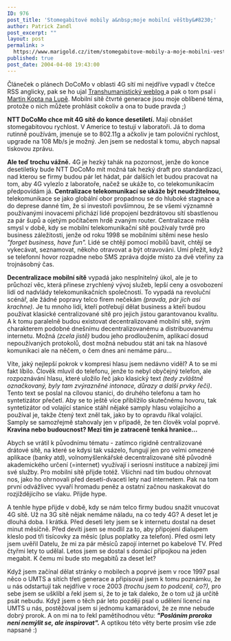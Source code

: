 ```yaml
---
ID: 976
post_title: 'Stomegabitové mobily a&nbsp;moje mobilní věštby&#8230;'
author: Patrick Zandl
post_excerpt: ""
layout: post
permalink: >
  https://www.marigold.cz/item/stomegabitove-mobily-a-moje-mobilni-vestby
published: true
post_date: 2004-04-08 19:43:00
---
```

<P>Článeček o plánech DoCoMo v oblasti 4G sítí mi nejdříve vypadl v čtečce RSS anglicky, pak se ho ujal <A href="http://www.transhumanismus.cz/blog.php?time=040412#223" target=_blank>Transhumanistický weblog </A>a pak o tom psal i <A href="http://www.lupa.cz/" target=_blank>Martin Kopta na Lupě</A>. Mobilní sítě čtvrté generace jsou moje oblíbené téma, protože o nich můžete prohlásit cokoliv a ona to bude pravda ;)</P>
<P><STRONG>NTT DoCoMo chce mít 4G sítě do konce desetiletí.</STRONG> Mají obnášet stomegabitovou rychlost. V Americe to testují v laboratoři. Já to doma rutinně používám, jmenuje se to 802.11g a ačkoliv je tam poloviční rychlost, upgrade na 108 Mb/s je možný. Jen jsem se nedostal k tomu, abych napsal tiskovou zprávu. </P>
<P><STRONG>Ale teď trochu vážně.</STRONG> 4G je hezký tahák na pozornost, jenže do konce desetiletky bude NTT DoCoMo mít možná tak hezký draft pro standardizaci, nad kterou se firmy budou pár let hádat, pár dalších let budou pracovat na tom, aby 4G vylezlo z laboratoře, načež se ukáže to, co telekomunikacím předpovídám já. <STRONG>Centralizace telekomunikací se ukáže být neudržitelnou</STRONG>, telekomunikace se jako globální obor propadnou se do hluboké stagnace a do deprese danné tím, že si investoři povšimnou, že se všemi významně používanými inovacemi přichází lidé propojení bezdrátovou sítí sbastlenou za pár šupů a ojetým počítačem hrdě zvaným router. Centralizace měla smysl v době, kdy se mobilní telekomunikační sítě používaly tvrdě pro business záležitosti, jenže od roku 1998 se mobilními sítěmi nese heslo <EM>"forget business, have fun".</EM> Lidé se chtějí pomocí mobilů bavit, chtějí se vykecávat, seznamovat, někoho otravovat a být otravováni. Umí přežít, když se telefonní hovor rozpadne nebo SMS zpráva dojde místo za dvě vteřiny za trojnásobný čas. </P>
<P><STRONG>Decentralizace mobilní sítě</STRONG> vypadá jako nesplnitelný úkol, ale je to průchozí věc, která přinese zrychlený vývoj služeb, lepší ceny a osvobození lidí od nadvlády telekomunikačních společností. To vypadá na revoluční scénář, ale žádné popravy telco firem nečekám <EM>(pravda, pár jich asi krachne).</EM> Je tu mnoho lidí, kteří potřebují dělat business a kteří budou používat klasické centralizované sítě pro jejich jistou garantovanou kvalitu. A k tomu paralelně budou existovat decentralizované mobilní sítě, svým charakterem podobné dnešnímu decentralizovanému a distribuovanému internetu. Možná <EM>(zcela jistě) </EM>budou jeho prodloužením, aplikací dosud nepoužívaných protokolů, dost možná nebudou stát ani tak na hlasové komunikaci ale na něčem, o čem dnes ani nemáme páru...</P>
<P>Víte, jaký nejlepší pokrok v kompresi hlasu jsem nedávno viděl? A to se mi fakt líbilo. Člověk mluvil do telefonu, jenže to nebyl obyčejný telefon, ale rozpoznávání hlasu, které uložilo řeč jako klasický text <I>(tedy zvláštně označkovaný, byly tam zvýrazněné intonace, důrazy a další prvky řeči)</I>. Tento text se poslal na cílovou stanici, do druhého telefonu a tam ho syntetizátor přečetl. Aby se to ještě více přiblížilo skutečnému hovoru, tak syntetizátor od volající stanice stáhl nějaké samply hlasu volajícího a používal je, takže čtený text zněl tak, jako by to opravdu říkal volající. Samply se samozřejmě stahovaly jen v případě, že ten člověk volal poprvé. <STRONG>Kravina nebo budoucnost? Mezi tím je zatraceně tenká hranice... </STRONG></P>
<P>Abych se vrátil k původnímu tématu - zatímco rigidně centralizované drátové sítě, na které se kdysi tak vsázelo, fungují jen pro velmi omezené aplikace (banky atd), volnomyšlenkářské decentralizované sítě původně akademického určení (=internet)&#160;využívají i seriosní instituce a nabízejí jimi své služby. Pro mobilní sítě přijde totéž. Všichni nad tím budou ohrnovat nos, jako ho ohrnovali před deseti-dvaceti lety nad internetem. Pak na tom první odvážlivec vyvaří hromadu peněz a ostatní začnou naskakovat do rozjíždějícího se vlaku. Přijde hype.</P>
<P>A tenhle hype přijde v době, kdy se nám telco firmy budou snažit vnucovat 4G sítě. Už na 3G sítě nějak nemáme náladu, na co tedy 4G? A deset let je dlouhá doba. I krátká. Před deseti lety jsem se k internetu dostal na deset minut měsíčně. Před devíti jsem se modlil za to, aby připojení dialupem kleslo pod tři tisícovky za měsíc (plus poplatky za telefon). Před osmi lety jsem uvěřil Datelu, že mi za pár měsíců zapojí internet po kabelové TV. Před čtyřmi lety to udělal. Letos jsem se dostal s domácí přípojkou na jeden megabit. K čemu mi bude sto megabitů za deset let? </P>
<P>Když jsem začínal dělat stránky o mobilech a poprvé jsem v roce 1997 psal něco o UMTS a sítích třetí generace a připisoval jsem k tomu poznámku, že u nás odstartují tak nejdříve v roce 2003 <EM>(trochu jsem to podcenil, co?),</EM> pro sebe jsem se ušklíbl a řekl jsem si, že to je tak daleko, že o tom už já určitě psát nebudu. Když jsem o těch pár leto později&#160;psal o udělení licencí na UMTS u nás, postěžoval jsem si jednomu kamarádovi, že ze mne nebude dobrý prorok. A on mi na to řekl pamětihodnou větu: <STRONG><EM>"Posláním proroka není nemýlit se, ale inspirovat".</EM></STRONG> A optikou této věty berte prosím vše zde napsané :)</P>